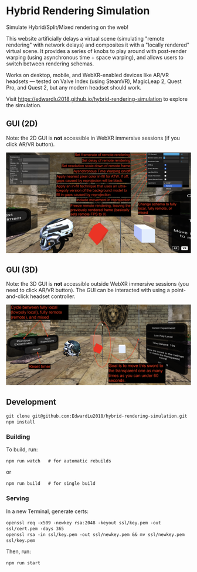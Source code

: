 # Hybrid Rendering Simulation

Simulate Hybrid/Split/Mixed rendering on the web!

This website artificially delays a virtual scene (simulating "remote rendering" with network delays) and composites it
with a "locally rendered" virtual scene. It provides a series of knobs to play around with post-render warping (using
asynchronous time + space warping), and allows users to switch between rendering schemas.

Works on desktop, mobile, and WebXR-enabled devices like AR/VR headsets — tested on Valve Index (using SteamVR), MagicLeap 2, Quest Pro,
and Quest 2, but any modern headset should work.

Visit https://edwardlu2018.github.io/hybrid-rendering-simulation to explore the simulation.

## GUI (2D)
Note: the 2D GUI is __not__ accessible in WebXR immersive sessions (if you click AR/VR button).

![gui-2d](./images/gui-2d.png)

## GUI (3D)
Note: the 3D GUI is __not__ accessible outside WebXR immersive sessions (you need to click AR/VR button). The GUI can be
interacted with using a point-and-click headset controller.

![gui-2d](./images/gui-3d.png)

## Development
```
git clone git@github.com:EdwardLu2018/hybrid-rendering-simulation.git
npm install
```

### Building

To build, run:
```
npm run watch   # for automatic rebuilds
```
or
```
npm run build   # for single build
```


### Serving

In a new Terminal, generate certs:
```
openssl req -x509 -newkey rsa:2048 -keyout ssl/key.pem -out ssl/cert.pem -days 365
openssl rsa -in ssl/key.pem -out ssl/newkey.pem && mv ssl/newkey.pem ssl/key.pem
```

Then, run:
```
npm run start
```
